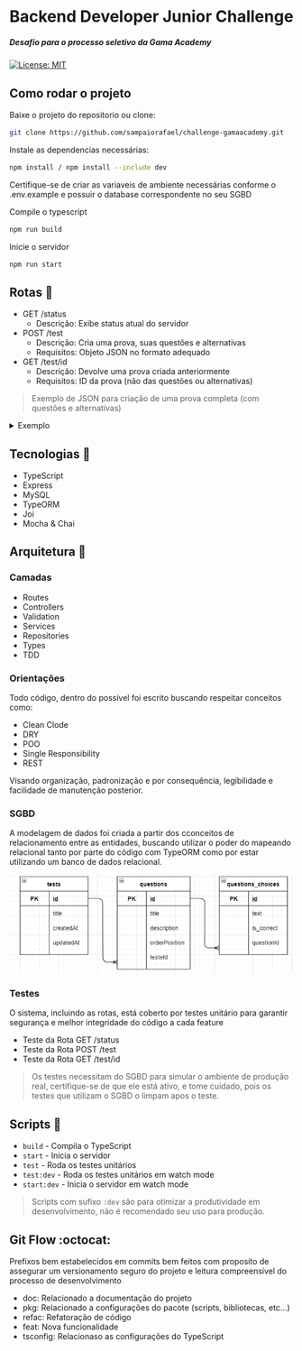 # Backend Developer Junior Challenge  
##### Desafio para o processo seletivo da Gama Academy  

[![License: MIT](https://img.shields.io/badge/License-MIT-yellow.svg)](https://opensource.org/licenses/MIT)

## Como rodar o projeto

Baixe o projeto do repositorio ou clone:  

```sh
git clone https://github.com/sampaiorafael/challenge-gamaacademy.git
```  

Instale as dependencias necessárias:  

```sh
npm install / npm install --include dev
```

Certifique-se de criar as variaveis de ambiente necessárias conforme o .env.example e possuir o database correspondente no seu SGBD

Compile o typescript

```sh
npm run build
```

Inicie o servidor

```sh
npm run start
```

## Rotas :arrows_counterclockwise:

- GET /status
    - Descrição: Exibe status atual do servidor  
- POST /test
    - Descrição: Cria uma prova, suas questões e alternativas  
    - Requisitos: Objeto JSON no formato adequado
- GET /test/id
    - Descrição: Devolve uma prova criada anteriormente
    - Requisitos: ID da prova (não das questões ou alternativas)

>Exemplo de JSON para criação de uma prova completa (com questões e alternativas)


<details>
<summary>Exemplo</summary>
<pre>
{
        "title": "Prova de matematica",
        "questions": [
            {
                "title": "Resolva a soma",
                "description": "4 + 4",
                "orderPosition": 1,
                "choices": [
                    {
                        "text": "7",
                        "isCorrect": 0
                    },
                    {
                        "text": "8",
                        "isCorrect": 1
                    },
                    {
                        "text": "12",
                        "isCorrect": 0
                    }
                ]
            },
            {
                "title": "Assinale a quantidade correta",
                "description": "JC comprou 5 frutas e comeu 3, quantas restam?",
                "orderPosition": 2,
                "choices": [
                    {
                        "text": "3",
                        "isCorrect": 0
                    },
                    {
                        "text": "8",
                        "isCorrect": 0
                    },
                    {
                        "text": "2",
                        "isCorrect": 1
                    }
                ]
            },
            {
                "title": "Determine a idade de Ricardo?",
                "description": "Sabendo que Ricardo tem metade da idade de seu irmao que tem 40 anos",
                "orderPosition": 2,
                "choices": [
                    {
                        "text": "20",
                        "isCorrect": 1
                    },
                    {
                        "text": "80",
                        "isCorrect": 0
                    },
                    {
                        "text": "60",
                        "isCorrect": 0
                    }
                ]
            }
        ]
}
</pre>
</details>

## Tecnologias :dart:

- TypeScript
- Express
- MySQL
- TypeORM
- Joi
- Mocha & Chai 

## Arquitetura :triangular_ruler:

### Camadas

- Routes
- Controllers
- Validation
- Services
- Repositories
- Types
- TDD

### Orientações 

Todo código, dentro do possível foi escrito buscando respeitar conceitos como: 

- Clean Clode
- DRY
- POO
- Single Responsibility
- REST

Visando organização, padronização e por consequência, legibilidade e facilidade de manutenção posterior.

### SGBD

A modelagem de dados foi criada a partir dos cconceitos de relacionamento entre as entidades, buscando utilizar o poder do mapeando relacional tanto por parte do código com TypeORM como por estar utilizando um banco de dados relacional.

![Modelagem](./docs/entities.PNG)


### Testes

O sistema, incluindo as rotas, está coberto por testes unitário para garantir segurança e melhor integridade do código a cada feature

- Teste da Rota GET /status
- Teste da Rota POST /test
- Teste da Rota GET /test/id

> Os testes necessitam do SGBD para simular o ambiente de produção real, certifique-se de que ele está ativo, e tome cuidado, pois os testes que utilizam o SGBD o limpam apos o teste.

## Scripts :bookmark_tabs:

- `build` - Compila o TypeScript
- `start` - Inicia o servidor
- `test` - Roda os testes unitários
- `test:dev` - Roda os testes unitários em watch mode
- `start:dev` - Inicia o servidor em watch mode

> Scripts com sufixo `:dev` são para otimizar a produtividade em desenvolvimento, não é recomendado seu uso para produção.

## Git Flow :octocat:

Prefixos bem estabelecidos em commits bem feitos com proposíto de assegurar um versionamento seguro do projeto e leitura compreensível do processo de desenvolvimento

- doc: Relacionado a documentação do projeto  
- pkg: Relacionado a configurações do pacote (scripts, bibliotecas, etc...)
- refac: Refatoração de código
- feat: Nova funcionalidade
- tsconfig: Relacionaso as configurações do TypeScript